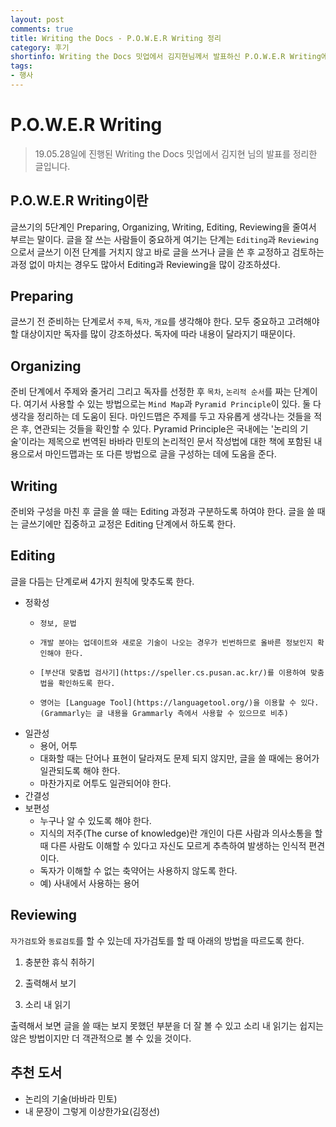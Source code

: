 ```yaml
---
layout: post
comments: true
title: Writing the Docs - P.O.W.E.R Writing 정리
category: 후기
shortinfo: Writing the Docs 밋업에서 김지현님께서 발표하신 P.O.W.E.R Writing에 대해서 정리한 내용입니다.
tags:
- 행사
---
```


# P.O.W.E.R Writing

> 19.05.28일에 진행된 Writing the Docs 밋업에서 김지현 님의 발표를 정리한 글입니다.

## P.O.W.E.R Writing이란

글쓰기의 5단계인 Preparing, Organizing, Writing, Editing, Reviewing을 줄여서 부르는 말이다. 글을 잘 쓰는 사람들이 중요하게 여기는 단계는 `Editing`과 `Reviewing`으로서 글쓰기 이전 단계를 거치지 않고 바로 글을 쓰거나 글을 쓴 후 교정하고 검토하는 과정 없이 마치는 경우도 많아서 Editing과 Reviewing을 많이 강조하셨다. 

## Preparing
글쓰기 전 준비하는 단계로서 `주제`, `독자`, `개요`를 생각해야 한다. 모두 중요하고 고려해야 할 대상이지만 독자를 많이 강조하셨다. 독자에 따라 내용이 달라지기 때문이다. 

## Organizing
준비 단계에서 주제와 줄거리 그리고 독자를 선정한 후 `목차`, `논리적 순서`를 짜는 단계이다. 여기서 사용할 수 있는 방법으로는 `Mind Map`과 `Pyramid Principle`이 있다. 둘 다 생각을 정리하는 데 도움이 된다. 마인드맵은 주제를 두고 자유롭게 생각나는 것들을 적은 후, 연관되는 것들을 확인할 수 있다. Pyramid Principle은 국내에는 '논리의 기술'이라는 제목으로 번역된 바바라 민토의 논리적인 문서 작성법에 대한 책에 포함된 내용으로서 마인드맵과는 또 다른 방법으로 글을 구성하는 데에 도움을 준다. 

## Writing
준비와 구성을 마친 후 글을 쓸 때는 Editing 과정과 구분하도록 하여야 한다. 글을 쓸 때는 글쓰기에만 집중하고 교정은 Editing 단계에서 하도록 한다.

## Editing
글을 다듬는 단계로써 4가지 원칙에 맞추도록 한다.
- 정확성
  - 	정보, 문법
  - 	개발 분야는 업데이트와 새로운 기술이 나오는 경우가 빈번하므로 올바른 정보인지 확인해야 한다.
  - 	[부산대 맞춤법 검사기](https://speller.cs.pusan.ac.kr/)를 이용하여 맞춤법을 확인하도록 한다.
  - 	영어는 [Language Tool](https://languagetool.org/)을 이용할 수 있다. (Grammarly는 글 내용을 Grammarly 측에서 사용할 수 있으므로 비추)
- 일관성
  - 용어, 어투
  - 대화할 때는 단어나 표현이 달라져도 문제 되지 않지만, 글을 쓸 때에는 용어가 일관되도록 해야 한다.
  - 마찬가지로 어투도 일관되어야 한다.
- 간결성
- 보편성
  - 누구나 알 수 있도록 해야 한다.
  - 지식의 저주(The curse of knowledge)란 개인이 다른 사람과 의사소통을 할 때 다른 사람도 이해할 수 있다고 자신도 모르게 추측하여 발생하는 인식적 편견이다.
  - 독자가 이해할 수 없는 축약어는 사용하지 않도록 한다.
  - 예) 사내에서 사용하는 용어

## Reviewing
`자가검토`와 `동료검토`를 할 수 있는데 자가검토를 할 때 아래의 방법을 따르도록 한다.

1. 충분한 휴식 취하기

2. 출력해서 보기

3. 소리 내 읽기

  출력해서 보면 글을 쓸 때는 보지 못했던 부분을 더 잘 볼 수 있고 소리 내 읽기는 쉽지는 않은 방법이지만 더 객관적으로 볼 수 있을 것이다.

## 추천 도서
- 논리의 기술(바바라 민토)
- 내 문장이 그렇게 이상한가요(김정선)